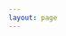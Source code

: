 ```yaml
---
layout: page
---
```


<script setup>
import {
  VPTeamPage,
  VPTeamPageTitle,
  VPTeamMembers
} from 'vitepress/theme'

const members = [
  {
    avatar: '/assets/zhe_wang.jpg',
    name: 'Zhe WANG',
    // title: 'Creator',
    links: [
      { icon: 'github', link: 'https://github.com/skysummerice' },
      { icon: 'linkedin', link: 'https://www.linkedin.com/in/%E5%96%86-%E7%8E%8B-0a99a038/' }
    ],
    desc: `
    <ul style="list-style: circle; text-align: left;">
      <li>Ten years+ as hardware engineer</li>
      <li>Built a mining ecosystem from scratch</li>
      <li>Phala Network Co-Founder</li>
    </ul>
    `,
  },
  {
    avatar: '/assets/jun_jiang.jpg',
    name: 'Jun JIANG',
    // title: 'Creator',
    links: [
      { icon: 'github', link: 'https://github.com/jasl' },
      { icon: 'twitter', link: 'https://twitter.com/jasl9187' }
    ],
    desc: `
    <ul style="list-style: circle; text-align: left;">
      <li>Full stack developer</li>
      <li>Ruby developer!</li>
      <li>Phala Network Co-Founder</li>
    </ul>
    `,
  },
  {
    avatar: '/assets/jiacheng_zhang.jpg',
    name: 'Jiacheng ZHANG',
    // title: 'Creator',
    links: [
      { icon: 'github', link: 'https://github.com/krhougs' },
    ],
    desc: `
    <ul style="list-style: circle; text-align: left;">
      <li>Full-stack Engineer with extensive experience in contract and blockchain development</li>
    </ul>
    `,
  },
  {
    avatar: 'https://avatars.githubusercontent.com/u/3211941?v=4',
    name: 'Song WU',
    // title: 'Creator',
    links: [
      { icon: 'github', link: 'https://github.com/wsof401' },
    ],
    desc: `
    <ul style="list-style: circle; text-align: left;">
      <li>Full-stack Engineer with rich backend development experience</li>
    </ul>
    `,
  },
]
</script>

<VPTeamPage>
  <VPTeamPageTitle>
    <template #title>
      Our Team
    </template>
  </VPTeamPageTitle>
  <VPTeamMembers
    :members="members"
  />
</VPTeamPage>
